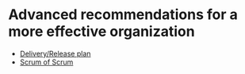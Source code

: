 # Advanced recommendations for a more effective organization

- [Delivery/Release plan](./delivery-plan.md)
- [Scrum of Scrum](./scrum-of-scrums.md)